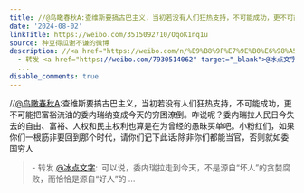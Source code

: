 ```yaml
---
title: //@鸟瞰春秋A:查维斯要搞古巴主义，当初若没有人们狂热支持，不可能成功，更不可能把富裕流油的委内瑞纳变成今天的穷困潦倒。咋说呢？委内瑞拉人民日今失去的自...
date: '2024-08-02'
linkTitle: https://weibo.com/3515092710/OqoK1nq1u
source: 种豆得瓜谢不谦的微博
description: //<a href="https://weibo.com/n/%E9%B8%9F%E7%9E%B0%E6%98%A5%E7%A7%8BA">@鸟瞰春秋A</a>:查维斯要搞古巴主义，当初若没有人们狂热支持，不可能成功，更不可能把富裕流油的委内瑞纳变成今天的穷困潦倒。咋说呢？委内瑞拉人民日今失去的自由、富裕、人权和民主权利也算是在为曾经的愚昧买单吧。小粉红们，如果你们一根筋非要回到那个时代，请你们记下此话:除非你们都能当官，否则就如委国穷人<br><blockquote>
  - 转发 <a href="https://weibo.com/7930514062" target="_blank">@冰点文字</a>: 可以说，委内瑞拉走到今天，不是源自“坏人”的贪婪腐败，而恰恰是源自“好人”的
  ...
disable_comments: true
---
```

//<a href="https://weibo.com/n/%E9%B8%9F%E7%9E%B0%E6%98%A5%E7%A7%8BA">@鸟瞰春秋A</a>:查维斯要搞古巴主义，当初若没有人们狂热支持，不可能成功，更不可能把富裕流油的委内瑞纳变成今天的穷困潦倒。咋说呢？委内瑞拉人民日今失去的自由、富裕、人权和民主权利也算是在为曾经的愚昧买单吧。小粉红们，如果你们一根筋非要回到那个时代，请你们记下此话:除非你们都能当官，否则就如委国穷人<br><blockquote> - 转发 <a href="https://weibo.com/7930514062" target="_blank">@冰点文字</a>: 可以说，委内瑞拉走到今天，不是源自“坏人”的贪婪腐败，而恰恰是源自“好人”的 ...